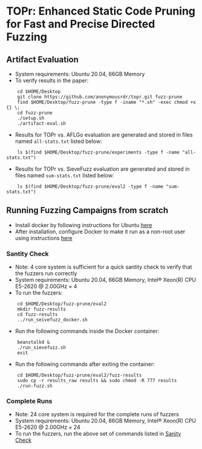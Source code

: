 # TOPr: Enhanced Static Code Pruning for Fast and Precise Directed Fuzzing


## Artifact Evaluation

- System requirements: Ubuntu 20.04, 66GB Memory
- To verify results in the paper:

```
    cd $HOME/Desktop
    git clone https://github.com/anonymousrdr/topr.git fuzz-prune
    find $HOME/Desktop/fuzz-prune -type f -iname "*.sh" -exec chmod +x {} \;
    cd fuzz-prune
    ./setup.sh
    ./artifact-eval.sh
```

- Results for TOPr vs. AFLGo evaluation are generated and stored in files named `all-stats.txt` listed below:

```
    ls $(find $HOME/Desktop/fuzz-prune/experiments -type f -name "all-stats.txt")
```

- Results  for TOPr vs. SieveFuzz evaluation are generated and stored in files named `sum-stats.txt` listed below:

```
    ls $(find $HOME/Desktop/fuzz-prune/eval2 -type f -name "sum-stats.txt")
```

## Running Fuzzing Campaigns from scratch

- Install docker by following instructions for Ubuntu [here](https://docs.docker.com/engine/install/ubuntu/)
- After installation, configure Docker to make it run as a non-root user using instructions [here](https://docs.docker.com/engine/install/linux-postinstall/)

### Santity Check

- Note: 4 core system is sufficient for a quick santity check to verify that the fuzzers run correctly
- System requirements: Ubuntu 20.04, 66GB Memory, Intel® Xeon(R) CPU E5-2620 @ 2.00GHz × 4
- To run the fuzzers:

```
    cd $HOME/Desktop/fuzz-prune/eval2
    mkdir fuzz-results
    cd fuzz-results
    ../run_seivefuzz_docker.sh
```

- Run the following commands inside the Docker container:

```
    beanstalkd &
    ./run_sievefuzz.sh
    exit
```

- Run the following commands after exiting the container:

```
    cd $HOME/Desktop/fuzz-prune/eval2/fuzz-results
    sudo cp -r results_raw results && sudo chmod -R 777 results
    ./run-fuzz.sh
```

### Complete Runs

- Note: 24 core system is required for the complete runs of fuzzers
- System requirements: Ubuntu 20.04, 66GB Memory, Intel® Xeon(R) CPU E5-2620 @ 2.00GHz × 24
- To run the fuzzers, run the above set of commands listed in [Sanity Check](https://github.com/anonymousrdr/topr#santity-check)
